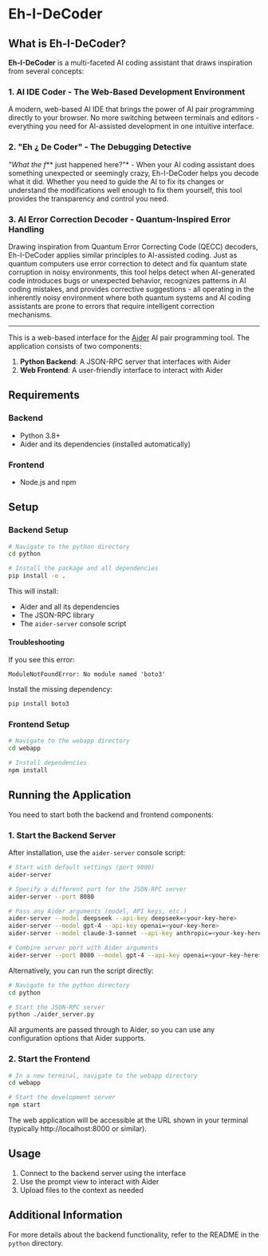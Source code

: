 # Eh-I-DeCoder

## What is Eh-I-DeCoder?

**Eh-I-DeCoder** is a multi-faceted AI coding assistant that draws inspiration from several concepts:

### 1. AI IDE Coder - The Web-Based Development Environment
A modern, web-based AI IDE that brings the power of AI pair programming directly to your browser. No more switching between terminals and editors - everything you need for AI-assisted development in one intuitive interface.

### 2. "Eh ¿ De Coder" - The Debugging Detective
*"What the f*** just happened here?"* - When your AI coding assistant does something unexpected or seemingly crazy, Eh-I-DeCoder helps you decode what it did. Whether you need to guide the AI to fix its changes or understand the modifications well enough to fix them yourself, this tool provides the transparency and control you need.

### 3. AI Error Correction Decoder - Quantum-Inspired Error Handling
Drawing inspiration from Quantum Error Correcting Code (QECC) decoders, Eh-I-DeCoder applies similar principles to AI-assisted coding. Just as quantum computers use error correction to detect and fix quantum state corruption in noisy environments, this tool helps detect when AI-generated code introduces bugs or unexpected behavior, recognizes patterns in AI coding mistakes, and provides corrective suggestions - all operating in the inherently noisy environment where both quantum systems and AI coding assistants are prone to errors that require intelligent correction mechanisms.

---

This is a web-based interface for the [Aider](https://github.com/Aider-AI/aider) AI pair programming tool. The application consists of two components:

1. **Python Backend**: A JSON-RPC server that interfaces with Aider
2. **Web Frontend**: A user-friendly interface to interact with Aider

## Requirements

### Backend
- Python 3.8+
- Aider and its dependencies (installed automatically)

### Frontend
- Node.js and npm

## Setup

### Backend Setup
```bash
# Navigate to the python directory
cd python

# Install the package and all dependencies
pip install -e .
```

This will install:
- Aider and all its dependencies
- The JSON-RPC library
- The `aider-server` console script

#### Troubleshooting

If you see this error:
```
ModuleNotFoundError: No module named 'boto3'
```

Install the missing dependency:
```bash
pip install boto3
```

### Frontend Setup
```bash
# Navigate to the webapp directory
cd webapp

# Install dependencies
npm install
```

## Running the Application

You need to start both the backend and frontend components:

### 1. Start the Backend Server

After installation, use the `aider-server` console script:

```bash
# Start with default settings (port 9000)
aider-server

# Specify a different port for the JSON-RPC server
aider-server --port 8080

# Pass any Aider arguments (model, API keys, etc.)
aider-server --model deepseek --api-key deepseek=<your-key-here>
aider-server --model gpt-4 --api-key openai=<your-key-here>
aider-server --model claude-3-sonnet --api-key anthropic=<your-key-here>

# Combine server port with Aider arguments
aider-server --port 8080 --model gpt-4 --api-key openai=<your-key-here>
```

Alternatively, you can run the script directly:
```bash
# Navigate to the python directory
cd python

# Start the JSON-RPC server
python ./aider_server.py
```

All arguments are passed through to Aider, so you can use any configuration options that Aider supports.

### 2. Start the Frontend
```bash
# In a new terminal, navigate to the webapp directory
cd webapp

# Start the development server
npm start
```

The web application will be accessible at the URL shown in your terminal (typically http://localhost:8000 or similar).

## Usage

1. Connect to the backend server using the interface
2. Use the prompt view to interact with Aider
3. Upload files to the context as needed

## Additional Information

For more details about the backend functionality, refer to the README in the `python` directory.
